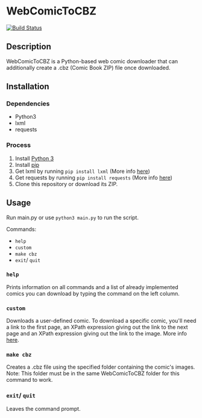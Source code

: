 # WebComicToCBZ

[![Build Status](https://travis-ci.org/J-CPelletier/WebComicToCBZ.svg?branch=master)](https://travis-ci.org/J-CPelletier/WebComicToCBZ)

## Description

WebComicToCBZ is a Python-based web comic downloader that can additionally create a .cbz (Comic Book ZIP) file once downloaded.

## Installation

### Dependencies

* Python3
* lxml
* requests

### Process

1. Install [Python 3](https://www.python.org/downloads/)
2. Install [pip](https://pip.pypa.io/en/stable/installing/)
3. Get lxml by running `pip install lxml` (More info [here](http://lxml.de/installation.html#where-to-get-it))
4. Get requests by running `pip install requests` (More info [here](http://docs.python-requests.org/en/master/user/install/))
5. Clone this repository or download its ZIP.

## Usage

Run main.py or use `python3 main.py` to run the script.

Commands:

* `help`
* `custom`
* `make cbz`
* `exit`/ `quit`

### `help`

Prints information on all commands and a list of already implemented comics you can download by typing the command on the left column.

### `custom`

Downloads a user-defined comic. To download a specific comic, you'll need a link to the first page, an XPath expression giving out the link to the next page and an XPath expression giving out the link to the image. More info [here](http://www.w3schools.com/xml/xpath_syntax.asp).

### `make cbz`

Creates a .cbz file using the specified folder containing the comic's images. Note: This folder must be in the same WebComicToCBZ folder for this command to work.

### `exit`/ `quit`

Leaves the command prompt.
